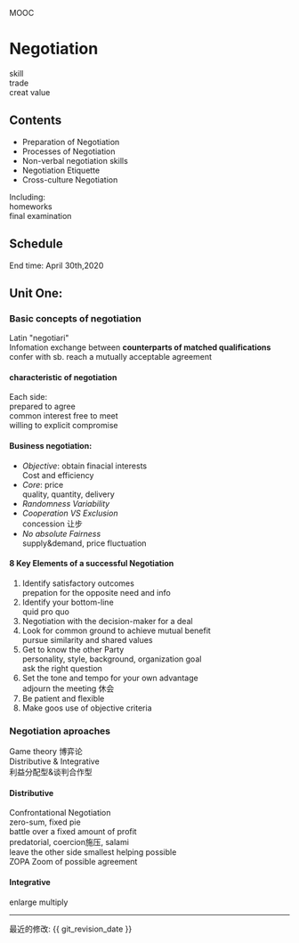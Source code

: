 MOOC
# Negotiation
skill   
trade   
creat value     

## Contents

* Preparation of Negotiation    
* Processes of Negotiation  
* Non-verbal negotiation skills
* Negotiation Etiquette     
* Cross-culture Negotiation     
  
Including:  
homeworks   
final examination   


## Schedule
End time: April 30th,2020   

## Unit One: 
### Basic concepts of negotiation
Latin "negotiari"   
Infomation exchange between **counterparts of matched qualifications**   
confer with sb.  reach a mutually acceptable agreement
#### characteristic of negotiation
Each side:  
prepared to agree   
common interest 
free to meet    
willing to explicit 
compromise  

#### Business negotiation:   
* *Objective*: obtain finacial interests    
    Cost and efficiency     
* *Core*: price     
    quality, quantity, delivery 
* *Randomness Variability*  
* *Cooperation VS Exclusion*    
  concession 让步   
* *No absolute Fairness*    
  supply&demand, price fluctuation

#### 8 Key Elements of a successful Negotiation    
1. Identify satisfactory outcomes  
    prepation for the opposite need and info    
2. Identify your bottom-line    
     quid pro quo   
3. Negotiation with the decision-maker for a deal   
4. Look for common ground to achieve mutual benefit     
   pursue similarity and shared values  
5. Get to know the other Party  
   personality, style, background, organization goal    
   ask the right question   
6. Set the tone and tempo for your own advantage    
   adjourn the meeting 休会     
7. Be patient and flexible  
8. Make goos use of objective criteria  

### Negotiation aproaches
Game theory 博弈论    
Distributive & Integrative  
利益分配型&谈判合作型   

#### Distributive
Confrontational Negotiation   
zero-sum, fixed pie   
battle over a fixed amount of profit  
predatorial, coercion施压, salami  
leave the other side smallest helping possible  
ZOPA Zoom of possible agreement   


#### Integrative
enlarge multiply 





-----

最近的修改: {{ git_revision_date }}